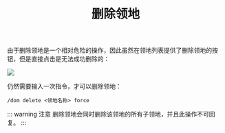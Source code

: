 ﻿---
title: 删除领地
createTime: 2025/03/14 09:23:47
permalink: /doc/player/dominion/delete/
---

由于删除领地是一个相对危险的操作，因此虽然在领地列表提供了删除领地的按钮，但是直接点击是无法成功删除的：

![](/player/dominion/delete/1.png)

仍然需要输入一次指令，才可以删除领地：

```
/dom delete <领地名称> force
```

::: warning 注意
删除领地会同时删除该领地的所有子领地，并且此操作不可回复。
:::

